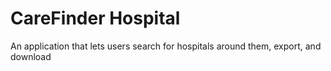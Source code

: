 # CareFinder Hospital

An application that lets users search for hospitals around them, export, and download


